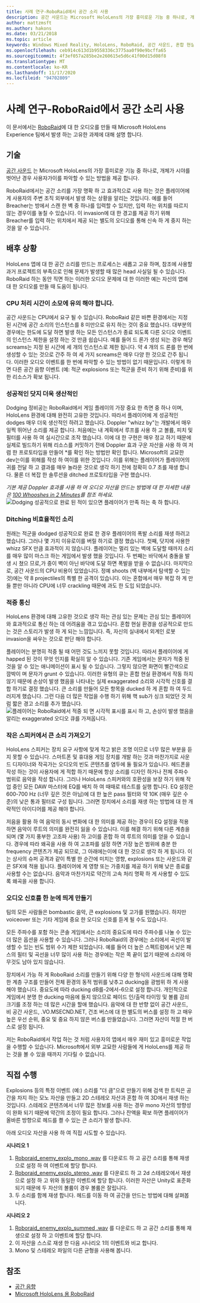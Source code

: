 ```yaml
---
title: 사례 연구-RoboRaid에서 공간 소리 사용
description: 공간 사운드는 Microsoft HoloLens의 가장 흥미로운 기능 중 하나로, 개체가 시야를 벗어난 경우 사용자가이를 파악할 수 있는 방법을 제공 합니다.
author: mattzmsft
ms.author: hakons
ms.date: 03/21/2018
ms.topic: article
keywords: Windows Mixed Reality, HoloLens, RoboRaid, 공간 사운드, 혼합 현실 헤드셋, windows mixed reality 헤드셋, 가상 현실 헤드셋, HoloLens, MRTK, Mixed Reality Toolkit, cpu
ms.openlocfilehash: ceb914c613d1b9558336c3775aa0f90e9bcffa65
ms.sourcegitcommit: 4f3ef057a285be2e260615e5d6c41f00d15d08f8
ms.translationtype: MT
ms.contentlocale: ko-KR
ms.lasthandoff: 11/17/2020
ms.locfileid: "94702809"
---
```

# <a name="case-study---using-spatial-sound-in-roboraid"></a>사례 연구-RoboRaid에서 공간 소리 사용

이 문서에서는 [RoboRaid](https://www.microsoft.com/p/roboraid/9nblggh5fv3j)에 대 한 오디오를 만들 때 Microsoft HoloLens Experience 팀에서 발생 하는 고유한 과제에 대해 설명 합니다.

## <a name="the-tech"></a>기술

[공간 사운드](spatial-sound.md) 는 Microsoft HoloLens의 가장 흥미로운 기능 중 하나로, 개체가 시야를 벗어난 경우 사용자가이를 파악할 수 있는 방법을 제공 합니다.

RoboRaid에서는 공간 소리를 가장 명확 하 고 효과적으로 사용 하는 것은 플레이어에 게 사용자의 주변 조직 외부에서 발생 하는 상황을 알리는 것입니다. 예를 들어 Breacher는 방에서 스캔 한 벽 중 하나를 입력할 수 있지만, 입력 하는 위치를 따르지 않는 경우이를 놓칠 수 있습니다. 이 invasion에 대 한 경고를 제공 하기 위해 Breacher를 입력 하는 위치에서 제공 되는 별도의 오디오를 통해 신속 하 게 중지 하는 것을 알 수 있습니다.

## <a name="behind-the-scenes"></a>배후 상황

HoloLens 앱에 대 한 공간 소리를 만드는 프로세스는 새롭고 고유 하며, 참조에 사용할 과거 프로젝트의 부족으로 인해 문제가 발생할 때 많은 head 사실일 될 수 있습니다. RoboRaid 하는 동안 직면 하는 이러한 오디오 문제에 대 한 이러한 예는 자신의 앱에 대 한 오디오를 만들 때 도움이 됩니다.

### <a name="be-mindful-of-taxing-the-cpu"></a>CPU 처리 시간이 소모에 유의 해야 합니다.

공간 사운드는 CPU에서 요구 될 수 있습니다. RoboRaid 같은 바쁜 환경에서는 지정 된 시간에 공간 소리의 인스턴스를 8 미만으로 유지 하는 것이 중요 했습니다. 대부분의 경우에는 한도에 도달 하면 발생 하는 모든 인스턴스가 종료 되도록 다른 오디오 이벤트의 인스턴스 제한을 설정 하는 것 만큼 쉽습니다. 예를 들어 드 론가 생성 되는 경우 해당 screams는 지정 된 시간에 세 개의 인스턴스로 제한 됩니다. 약 4 개의 드 론를 한 번에 생성할 수 있는 것으로 간주 하 여 세 가지 screams은 매우 다양 한 것으로 간주 됩니다. 이러한 오디오 이벤트를 한 번에 파악할 수 있는 방법이 없기 때문입니다. 이렇게 하면 다른 공간 음향 이벤트 (예: 적군 explosions 또는 적군을 준비 하기 위해 준비)를 위한 리소스가 확보 됩니다.

### <a name="rewarding-a-successful-dodge"></a>성공적인 닷지 더욱 생산적인

Dodging 정비공는 RoboRaid에서 게임 플레이의 가장 중요 한 측면 중 하나 이며, HoloLens 환경에 대해 완전히 고유한 것입니다. 따라서 플레이어에 게 성공적인 dodges 매우 더욱 생산적인 하려고 했습니다. Doppler "whizz by"는 개발에서 매우 일찍 뛰어난 소리를 제공 합니다. 처음에는 내 계획에서 루프를 사용 하 고 볼륨, 피치 및 필터를 사용 하 여 실시간으로 조작 했습니다. 이에 대 한 구현은 매우 정교 하기 때문에 실제로 빌드하기 위해 리소스를 커밋하기 전에 Doppler 효과 구운 자산을 사용 하 여 저렴 한 프로토타입을 만들어 *를 확인 하는 방법만 확인 합니다. Microsoft의 교묘한 dev는이를 위해를 작성 하 여이를 위한 것입니다 .이를 위해는 플레이어가 플레이어의 귀를 전달 하 고 결과를 매우 놀라운 것으로 생각 하기 전에 정확히 0.7 초를 재생 합니다. 물론 더 복잡 한 솔루션을 ditched 프로토타입을 구현 했습니다.

*기본 제공 Doppler 효과를 사용 하 여 오디오 자산을 만드는 방법에 대 한 자세한 내용은 [100 Whooshes in 2 Minutes](http://designingsound.org/2010/02/26/charles-deenen-special-100-whooshes-in-2-minutes/)를 참조 하세요.* 
<br>
![Dodging 성공적으로 완료 된 적이 있으면 플레이어가 만족 하는 축 하 합니다.](images/successful-dodge-roboraid-500px.jpg)

### <a name="ditching-ineffective-sounds"></a>Ditching 비효율적인 소리

원래는 적군을 dodged 성공적으로 완료 한 경우 플레이어의 폭발 소리를 재생 하려고 했습니다. 그러나 몇 가지 이유로이를 버릴 하기로 결정 했습니다. 첫째, 닷지에 사용한 whizz SFX 만큼 효과적이 지 않습니다. 플레이어는 멀리 있는 벽에 도달할 때까지 소리를 매우 많이 마스크 하는 게임에서 발생 했을 것입니다. 두 번째는 바닥에서 충돌을 발생 시 쳤으 므로,가 중이 벽이 아닌 바닥에 도달 하면 폭발을 받을 수 없습니다. 마지막으로, 공간 사운드의 CPU 비용이 있었습니다. 정예 shoots (벽 내부에서 탐색할 수 있는 것)에는 약 8 projectiles의 특별 한 공격이 있습니다. 이는 혼합에서 매우 복잡 하 게 만들 뿐만 아니라 CPU에 너무 crackling 때문에 과도 한 도입 되었습니다.

### <a name="communicating-a-hit"></a>적중 통신

HoloLens 환경에 대해 고유한 것으로 생각 하는 관심 있는 문제는 관심 있는 플레이어와 효과적으로 통신 하는 데 어려움을 겪고 있습니다. 혼합 현실 환경을 성공적으로 만드는 것은 스토리가 발생 하 게 되는 느낌입니다. 즉, 자신의 실내에서 외계인 로봇 invasion을 싸우는 것으로 판단 해야 합니다.

플레이어는 분명히 적중 될 때 어떤 것도 느끼지 못할 것입니다. 따라서 플레이어에 게 happed 된 것이 무엇 인지를 확실히 알 수 있습니다. 기존 게임에서는 문자가 적중 된 것을 알 수 있는 애니메이션이 표시 될 수 있습니다. 그렇지 않으면 화면이 빨간색으로 깜박이 며 문자가 grunt 수 있습니다. 이러한 유형의 큐는 혼합 현실 환경에서 작동 하지 않기 때문에 손상이 발생 했음을 나타내는 실제 exaggerated 소리와 시각적 신호를 결합 하기로 결정 했습니다. 큰 소리를 만들어 모든 항목을 ducked 하 게 혼합 하 여 두드러지게 했습니다. 그런 다음 더 많은 작업을 수행 하기 위해 핵 sub가 싱크 되었던 것 처럼 짧은 경고 소리를 추가 했습니다. 
<br>
![플레이어는 RoboRaid에서 적중 되 면 시각적 표시를 표시 하 고, 손상이 발생 했음을 알리는 exaggerated 오디오 큐를 가져옵니다.](images/player-hit-roboraid-500px.jpg)

### <a name="getting-big-sound-from-small-speakers"></a>작은 스피커에서 큰 소리 가져오기

HoloLens 스피커는 장치 요구 사항에 맞게 작고 밝은 조명 이므로 너무 많은 부분을 듣지 못할 수 있습니다. 스마트폰 및 휴대용 게임 장치를 개발 하는 것과 마찬가지로 사운드 디자이너와 작곡가는 오디오의 빈도 콘텐츠를 염두에 둘 필요가 있습니다. 헤드폰을 작성 하는 것이 사용자에 게 적합 하기 때문에 항상 소리를 디자인 하거나 전체 주파수 범위로 음악을 작성 합니다. 그러나 HoloLens 스피커와의 호환성을 보장 하기 위해 작업 중인 모든 DAW 마스터에 EQ를 배치 하 여 때때로 테스트를 실행 합니다. EQ 설정은 600-700 Hz (너무 깊은 것은 아님)에 대 한 높은 pass 필터와 약 10K (매우 깊은 수준)의 낮은 통과 필터로 구성 됩니다. 그러면 장치에서 소리를 재생 하는 방법에 대 한 개략적인 아이디어를 제공 해야 합니다.

저음을 활용 하 여 음악의 동시 변화에 대 한 의미를 제공 하는 경우이 EQ 설정을 적용 하면 음악이 루트의 의미를 완전히 잃을 수 있습니다. 이를 해결 하기 위해 다른 계층을 되며 (몇 가지 풍부한 고조파 사용) 하 고이를 혼합 하 여 루트의 의미를 얻을 수 있습니다. 경우에 따라 왜곡을 사용 하 여 고조파를 설정 하면 가장 높은 범위에 충분 한 frequency 콘텐츠가 제공 되므로, 그 아래에는이에 대 한 것으로 생각 하 게 됩니다. 이는 상사의 슈퍼 공격과 같이 특별 한 순간에 미치는 영향, explosions 또는 사운드와 같은 SFX에 적용 됩니다. 플레이어에 게 영향 또는 가중치를 제공 하기 위해 낮은 종료를 사용할 수는 없습니다. 음악과 마찬가지로 약간의 고속 처리 명확 하 게 사용할 수 있도록 왜곡을 사용 합니다.

### <a name="making-your-audio-cues-stand-out"></a>오디오 신호를 한 눈에 띄게 만들기

팀의 모든 사람들은 bombastic 음악, 큰 explosions 및 고가를 원했습니다. 하지만 voiceover 또는 기타 게임에 중요 한 오디오 신호를 듣게 될 수도 있습니다.

모든 주파수를 포함 하는 콘솔 게임에서는 소리의 중요도에 따라 주파수를 나눌 수 있는 더 많은 옵션을 사용할 수 있습니다. 그러나 RoboRaid의 경우에는 소리에서 곡선이 발생할 수 있는 빈도 범위 수가 제한 되었습니다. 예를 들어 더 높은 스펙트럼에서 낮은 패스의 필터 및 곡선을 너무 많이 사용 하는 경우에는 작은 쪽 끝이 없기 때문에 소리에 아무것도 남아 있지 않습니다.

장치에서 가능 하 게 RoboRaid 소리를 만들기 위해 다양 한 형식의 사운드에 대해 명확한 계층 구조를 만들어 전체 환경의 동적 범위를 낮추고 ducking을 광범위 하 게 사용 해야 했습니다. 중요도에 따라 ducking dB를-2에서-6으로 설정 합니다. 개인적으로 게임에서 분명 한 ducking 마음에 들지 않으므로 페이드 인/출력 타이밍 및 볼륨 감쇠 크기를 조정 하는 데 많은 시간을 할애 했습니다. 음악에 대 한 반향 없이 공간 사운드, 비 공간 사운드, .VO.MSECND.NET, 건조 버스에 대 한 별도의 버스를 설정 하 고 매우 높은 우선 순위, 중요 및 중요 하지 않은 버스를 만들었습니다. 그러면 자산이 적절 한 버스로 설정 됩니다.

저는 RoboRaid에서 작업 하는 것 처럼 사용자의 앱에서 매우 재미 있고 흥미로운 작업을 수행할 수 있습니다. Microsoft에서 외부 교묘한 사람들에 게 HoloLens를 제공 하는 것을 볼 수 있을 때까지 기다릴 수 없습니다.

## <a name="do-it-yourself"></a>직접 수행

Explosions 등의 특정 이벤트 (예:) 소리를 "더 큼"으로 만들기 위해 검색 한 트릭은 공간을 차지 하는 모노 자산을 만들고 2D 스테레오 자산과 혼합 하 여 3D에서 재생 하는 것입니다. 스테레오 콘텐츠에서 너무 많은 정보를 사용 하는 경우 mono 자산의 방향성이 완화 되기 때문에 약간의 조정이 필요 합니다. 그러나 잔액을 확보 하면 플레이어가 올바른 방향으로 헤드를 켤 수 있는 큰 소리가 발생 합니다.

아래 오디오 자산을 사용 하 여 직접 시도할 수 있습니다.

**시나리오 1**
1. [Roboraid_enemy_explo_mono .wav](images/roboraid-enemy-explo-mono.wav) 를 다운로드 하 고 공간 소리를 통해 재생으로 설정 하 여 이벤트에 할당 합니다.
2. [Roboraid_enemy_explo_stereo .wav](images/roboraid-enemy-explo-stereo.wav) 를 다운로드 하 고 2d 스테레오에서 재생으로 설정 하 고 위와 동일한 이벤트에 할당 합니다. 이러한 자산은 Unity로 표준화 되기 때문에 두 자산의 볼륨이 경우 볼륨은 잘립니다.
3. 두 소리를 함께 재생 합니다. 헤드를 이동 하 여 공간을 만드는 방법에 대해 살펴봅니다.

**시나리오 2**
1. [Roboraid_enemy_explo_summed .wav](images/roboraid-enemy-explo-summed.wav) 를 다운로드 하 고 공간 소리를 통해 재생으로 설정 하 고 이벤트에 할당 합니다.
2. 이 자산을 스스로 재생 한 다음 시나리오 1의 이벤트와 비교 합니다.
3. Mono 및 스테레오 파일의 다른 균형을 사용해 봅니다.



## <a name="see-also"></a>참조
* [공간 음향](spatial-sound.md)
* [Microsoft HoloLens 용 RoboRaid](https://www.microsoft.com/p/roboraid/9nblggh5fv3j)
